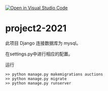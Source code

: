 [![Open in Visual Studio Code](https://classroom.github.com/assets/open-in-vscode-c66648af7eb3fe8bc4f294546bfd86ef473780cde1dea487d3c4ff354943c9ae.svg)](https://classroom.github.com/online_ide?assignment_repo_id=7594825&assignment_repo_type=AssignmentRepo)

# project2-2021

此项目 Django 连接数据库为 mysql。

在settings.py中进行相应的配置。

运行

```shell
>> python manage.py makemigrations auctions
>> python manage.py migrate
>> python manage.py runserver
```

